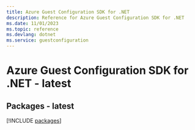 ```yaml
---
title: Azure Guest Configuration SDK for .NET
description: Reference for Azure Guest Configuration SDK for .NET
ms.date: 11/01/2023
ms.topic: reference
ms.devlang: dotnet
ms.service: guestconfiguration
---
```

# Azure Guest Configuration SDK for .NET - latest
## Packages - latest
[!INCLUDE [packages](guest-configuration-index.md)]